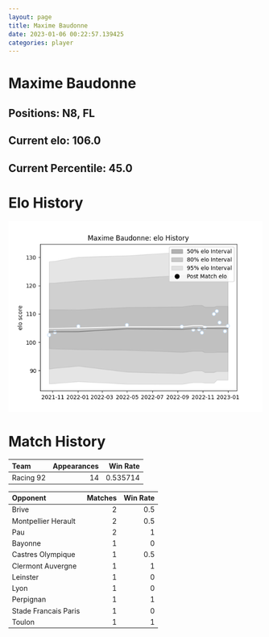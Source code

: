 ```yaml
---  
layout: page  
title: Maxime Baudonne  
date: 2023-01-06 00:22:57.139425  
categories: player  
---
```

# Maxime Baudonne

## Positions: N8, FL

## Current elo: 106.0

## Current Percentile: 45.0

# Elo History


![elo history](history_MaximeBaudonne.png)
# Match History


| Team      |   Appearances |   Win Rate |
|:----------|--------------:|-----------:|
| Racing 92 |            14 |   0.535714 |

| Opponent             |   Matches |   Win Rate |
|:---------------------|----------:|-----------:|
| Brive                |         2 |        0.5 |
| Montpellier Herault  |         2 |        0.5 |
| Pau                  |         2 |        1   |
| Bayonne              |         1 |        0   |
| Castres Olympique    |         1 |        0.5 |
| Clermont Auvergne    |         1 |        1   |
| Leinster             |         1 |        0   |
| Lyon                 |         1 |        0   |
| Perpignan            |         1 |        1   |
| Stade Francais Paris |         1 |        0   |
| Toulon               |         1 |        1   |